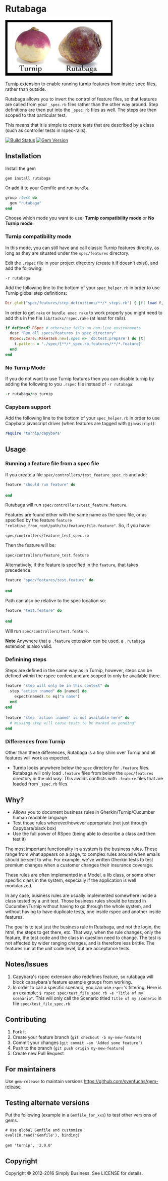 # Rutabaga

![image](rutabaga-vs-turnip.jpg)

[Turnip](https://github.com/jnicklas/turnip) extension to enable running turnip features from inside spec files, rather than outside.

Rutabaga allows you to invert the control of feature files, so that features are called from your `_spec.rb` files rather than the other way around. Step definitions are then put into the `_spec.rb` files as well. The steps are then scoped to that particular test.

This means that it is simple to create tests that are described by a class (such as controller tests in rspec-rails).

[![Build Status](https://travis-ci.org/simplybusiness/rutabaga.svg?branch=master)](https://travis-ci.org/simplybusiness/rutabaga)
[![Gem Version](https://badge.fury.io/rb/rutabaga.svg)](https://badge.fury.io/rb/rutabaga)

## Installation

Install the gem

```
gem install rutabaga
```

Or add it to your Gemfile and run `bundle`.

```ruby
group :test do
  gem "rutabaga"
end
```

Choose which mode you want to use: __Turnip compatibility mode__ or __No Turnip mode__.

### Turnip compatibility mode

In this mode, you can still have and call classic Turnip features directly, as long
as they are situated under the `spec/features` directory.

Edit the `.rspec` file in your project directory (create it if doesn't
exist), and add the following:

```
-r rutabaga
```

Add the following line to the bottom of your `spec_helper.rb` in order to use
Turnip global step definitions:

```ruby
Dir.glob("spec/features/step_definitions/**/*_steps.rb") { |f| load f, true }
```

In order to get `rake` or `bundle exec rake` to work properly you might need to add this in the file `lib/tasks/rspec.rake` (at least for rails).

```ruby
if defined? RSpec # otherwise fails on non-live environments
  desc "Run all specs/features in spec directory"
  RSpec::Core::RakeTask.new(:spec => 'db:test:prepare') do |t|
    t.pattern = './spec/{**/*_spec.rb,features/**/*.feature}'
  end
end
```

### No Turnip Mode

If you do not want to use Turnip features then you can disable turnip by adding the following to you `.rspec` file instead of `-r rutabaga`:

```ruby
-r rutabaga/no_turnip
```

### Capybara support

Add the following line to the bottom of your `spec_helper.rb` in order to use Capybara javascript driver (when features are tagged with `@javascript`):

```ruby
require 'turnip/capybara'
```

## Usage

### Running a feature file from a spec file

If you create a file `spec/controllers/test_feature_spec.rb` and add:

```ruby
feature "should run feature" do

end
```

Rutabaga will run `spec/controllers/test_feature.feature`.

Features are found either with the same name as the spec file, or as specified by the feature `feature "relative_from_root/path/to/feature/file.feature"`. So, if you have:

`spec/controllers/feature_test_spec.rb`

Then the feature will be:

`spec/controllers/feature_test.feature`

Alternatively, if the feature is specified in the `feature`, that takes precedence:

```ruby
feature "spec/features/test.feature" do

end
```

Path can also be relative to the spec location so:

```ruby
feature "test.feature" do

end
```

Will run `spec/controllers/test.feature`.

**Note** Anywhere that a `.feature` extension can be used, a `.rutabaga` extension is also valid.

### Definining steps

Steps are defined in the same way as in Turnip, however, steps can be defined within the rspec context and are scoped to only be available there.

```ruby
feature "step will only be in this context" do
  step "action :named" do |named| do
    expect(named).to eq("a name")
  end
end

feature "step 'action :named' is not available here" do
  # missing step will cause tests to be marked as pending"
end
```

### Differences from Turnip

Other than these differences, Rutabaga is a tiny shim over Turnip and all features will work as expected.

* Turnip looks anywhere below the `spec` directory for `.feature` files. Rutabaga will only load `.feature` files from below the `spec/features` directory in the old way. This avoids conflicts with `.feature` files that are loaded from `_spec.rb` files.

## Why?

* Allows you to document business rules in Gherkin/Turnip/Cucumber human readable language
* Test those rules wherever/however appropriate (not just through Capybara/black box)
* Use the full power of RSpec (being able to describe a class and then test it)

The most important functionality in a system is the business rules. These range from what appears on a page, to complex rules around when emails should be sent to who. For example, we've written Gherkin tests to test premium changes when a customer changes their insurance coverage.

These rules are often implemented in a Model, a lib class, or some other specific class in the system, especially if the application is well modularized.

In any case, business rules are usually implemented somewhere inside a class tested by a unit test. Those business rules should be tested in Cucumber/Turnip without having to go through the whole system, and without having to have duplicate tests, one inside rspec and another inside features.

The goal is to test just the business rule in Rutabaga, and not the login, the html, the steps to get there, etc. That way, when the rule changes, only the feature, the test code and the class in question need to change. The test is not affected by wider ranging changes, and is therefore less brittle. The features run at the unit code level, but are acceptance tests.

## Notes/Issues

1. Capybara's rspec extension also redefines feature, so rutabaga will block
   capaybara's feature example groups from working.
1. In order to call a specific scenario, you can use `rspec`'s filtering. Here is an example:
    `$ rspec spec/test_file_spec.rb -e "Title of my scenario"`.
   This will only call the Scenario titled `Title of my scenario` in file `spec/test_file_spec.rb`

## Contributing

1. Fork it
2. Create your feature branch (`git checkout -b my-new-feature`)
3. Commit your changes (`git commit -am 'Added some feature'`)
4. Push to the branch (`git push origin my-new-feature`)
5. Create new Pull Request

## For maintainers

Use `gem-release` to maintain versions https://github.com/svenfuchs/gem-release.

## Testing alternate versions

Put the following (example in a `Gemfile_for_xxx`) to test other versions of gems.

```
# Use global Gemfile and customize
eval(IO.read('Gemfile'), binding)

gem 'turnip', '2.0.0'
```

## Copyright

Copyright © 2012-2016 Simply Business. See LICENSE for details.
